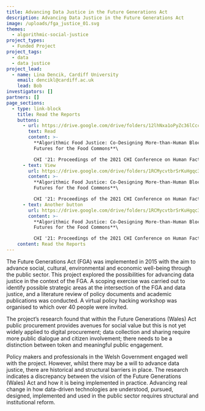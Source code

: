 ```yaml
---
title: Advancing Data Justice in the Future Generations Act
description: Advancing Data Justice in the Future Generations Act
image: /uploads/fga_justice_01.svg
themes:
  - algorithmic-social-justice
project_types:
  - Funded Project
project_tags:
  - data
  - data justice
project_lead:
  - name: Lina Dencik, Cardiff University
    email: dencikl@cardiff.ac.uk
    lead: Bob
investigators: []
partners: []
page_sections:
  - type: link-block
    title: Read the Reports
    buttons:
      - url: https://drive.google.com/drive/folders/12lhNxa1oPyZc36lCccyMBQTfuFpRC2-q?usp=sharing
        text: Read
        content: >-
          **Algorithmic Food Justice: Co-Designing More-than-Human Blockchain
          Futures for the Food Commons**\

          CHI '21: Proceedings of the 2021 CHI Conference on Human Factors in Computing SystemsMay 2021 Article No.: 305 Pages 1–17
      - text: View
        url: https://drive.google.com/drive/folders/1RCMycvtbrSrKuHgqc3JOFxmauKCpPv51?usp=sharing
        content: >-
          **Algorithmic Food Justice: Co-Designing More-than-Human Blockchain
          Futures for the Food Commons**\

          CHI '21: Proceedings of the 2021 CHI Conference on Human Factors in Computing SystemsMay 2021 Article No.: 305 Pages 1–17
      - text: Another button
        url: https://drive.google.com/drive/folders/1RCMycvtbrSrKuHgqc3JOFxmauKCpPv51?usp=sharing
        content: >-
          **Algorithmic Food Justice: Co-Designing More-than-Human Blockchain
          Futures for the Food Commons**\

          CHI '21: Proceedings of the 2021 CHI Conference on Human Factors in Computing SystemsMay 2021 Article No.: 305 Pages 1–17
    content: Read the Reports
---
```

The Future Generations Act (FGA) was implemented in 2015 with the aim to advance social, cultural, environmental and economic well-being through the public sector. This project explored the possibilities for advancing data justice in the context of the FGA. A scoping exercise was carried out to identify possible strategic areas at the intersection of the FGA and data justice, and a literature review of policy documents and academic publications was conducted. A virtual policy hacking workshop was organised to which over 40 people were invited.

The project’s research found that within the Future Generations (Wales) Act public procurement provides avenues for social value but this is not yet widely applied to digital procurement; data collection and sharing require more public dialogue and citizen involvement; there needs to be a distinction between token and meaningful public engagement.

Policy makers and professionals in the Welsh Government engaged well with the project. However, whilst there may be a will to advance data justice, there are historical and structural barriers in place. The research indicates a discrepancy between the vision of the Future Generations (Wales) Act and how it is being implemented in practice. Advancing real change in how data-driven technologies are understood, pursued, designed, implemented and used in the public sector requires structural and institutional reform.